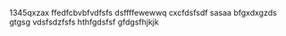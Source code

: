 1345qxzax
ffedfcbvbfvdfsfs
dsffffewewwq
cxcfdsfsdf
sasaa
bfgxdxgzds
gtgsg
vdsfsdzfsfs
hthfgdsfsf
gfdgsfhjkjk
